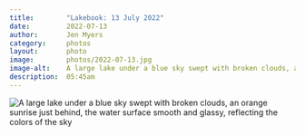 ```yaml
---
title:        "Lakebook: 13 July 2022"
date:         2022-07-13
author:       Jen Myers
category:     photos
layout:       photo
image:        photos/2022-07-13.jpg
image-alt:    A large lake under a blue sky swept with broken clouds, an orange sunrise just behind, the water surface smooth and glassy, reflecting the colors of the sky
description:  05:45am
---
```


<div><img alt="A large lake under a blue sky swept with broken clouds, an orange sunrise just behind, the water surface smooth and glassy, reflecting the colors of the sky" src="{{ site.baseurl }}/images/photos/2022-07-13.jpg" /></div>
